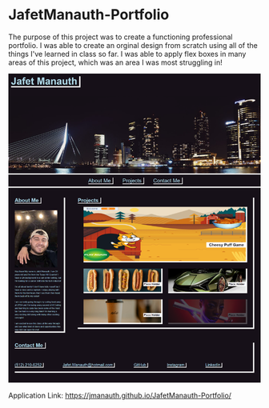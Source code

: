 # JafetManauth-Portfolio

The purpose of this project was to create a functioning professional portfolio.
I was able to create an orginal design from scratch using all of the things I've learned in class so far. I was able to apply flex boxes in many areas of this project, which was an area I was most struggling in! 

![website screenshot](./assets/images/readmeScreenshot.png)

Application Link: https://jmanauth.github.io/JafetManauth-Portfolio/